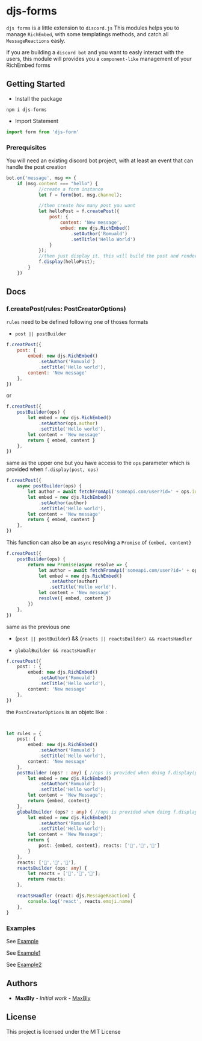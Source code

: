 # djs-forms

`djs forms` is a little extension to `discord.js`
This modules helps you to manage `RichEmbed`, with some templatings methods, and catch all `MessageReactions` easly.

If you are building a `discord bot` and you want to easly interact with the users, this module will provides you a `component-like` management of your RichEmbed forms 

## Getting Started

- Install the package

```
npm i djs-forms
```

- Import Statement
```js
import form from 'djs-form'
```

### Prerequisites

You will need an existing discord bot project, with at least an event that can handle the post creation

```js
bot.on('message', msg => {
    if (msg.content === "hello") {
            //create a form instance
            let f = form(bot, msg.channel);

            //then create how many post you want
            let helloPost = f.createPost({
                post: {
                    content: 'New message',
                    embed: new djs.RichEmbed()
                        .setAuthor('Romuald')
                        .setTitle('Hello World')
                }
            });
            //then just display it, this will build the post and render it
            f.display(helloPost);
        }
    })

```
## Docs

### f.createPost(rules: PostCreatorOptions)

`rules` need to be defined following one of thoses formats

- `post || postBuilder` 

```js
f.creatPost({
    post: {
        embed: new djs.RichEmbed()
            .setAuthor('Romuald')
            .setTitle('Hello world'), 
        content: 'New message'
    },
})
```
or

```js
f.creatPost({
    postBuilder(ops) { 
        let embed = new djs.RichEmbed()
            .setAuthor(ops.author)
            .setTitle('Hello world'), 
        let content = 'New message'
        return { embed, content }
    },
})
```
same as the upper one but you have access to the `ops` parameter which is provided when `f.display(post, ops)`

```js
f.creatPost({
    async postBuilder(ops) { 
        let author = await fetchFromApi('someapi.com/user?id=' + ops.id)
        let embed = new djs.RichEmbed()
            .setAuthor(author)
            .setTitle('Hello world'), 
        let content = 'New message'
        return { embed, content }
    },
})
```
This function can also be an `async` resolving a `Promise` of `{embed, content}`


```js
f.creatPost({
    postBuilder(ops) { 
        return new Promise(async resolve => {
            let author = await fetchFromApi('someapi.com/user?id=' + ops.id)
            let embed = new djs.RichEmbed()
                .setAuthor(author)
                .setTitle('Hello world'), 
            let content = 'New message'
            resolve({ embed, content })
        })
    },
})
```
same as the previous one

- (`post || postBuilder`) && (`reacts || reactsBuilder) && reactsHandler` 



- `globalBuilder && reactsHandler` 

```ts
f.creatPost({
    post: : {
        embed: new djs.RichEmbed()
            .setAuthor('Romuald')
            .setTitle('Hello world'), 
        content: 'New message'
    },
})
```

the `PostCreatorOptions` is an objetc like :
```ts


let rules = {
    post: {
        embed: new djs.RichEmbed()
            .setAuthor('Romuald')
            .setTitle('Hello world'), 
        content: 'New message'
    },
    postBuilder (ops? : any) { //ops is provided when doing f.display(post, ops)
        let embed = new djs.RichEmbed()
            .setAuthor('Romuald')
            .setTitle('Hello world');
        let content = 'New Message';
        return {embed, content}
    },
    globalBuilder (ops? : any) { //ops is provided when doing f.display(post, ops)
        let embed = new djs.RichEmbed()
            .setAuthor('Romuald')
            .setTitle('Hello world');
        let content = 'New Message';
        return {
            post: {embed, content}, reacts: ['🥃','🍇','💼']
        }
    },
    reacts: ['🥃','🍇','💼'],
    reactsBuilder (ops: any) {
        let reacts = ['🥃','🍇','💼'];
        return reacts;
    },

    reactsHandler (react: djs.MessageReaction) {
        console.log('react', reacts.emoji.name)
    },
}

```




### Examples 

See [Example](examples/example1.js)

See [Example1](examples/example2.js)

See [Example2](examples/example3.js)

## Authors

* **MaxBly** - *Initial work* - [MaxBly](https://github.com/MaxBly)

## License

This project is licensed under the MIT License
